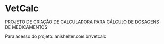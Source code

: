 # VetCalc

PROJETO DE CRIAÇÃO DE CALCULADORA PARA CÁLCULO DE DOSAGENS DE MEDICAMENTOS:

Para acesso do projeto: anishelter.com.br/vetcalc
